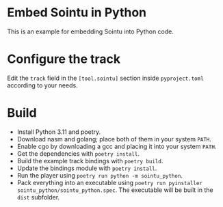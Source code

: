 # Embed Sointu in Python
This is an example for embedding Sointu into Python code.

# Configure the track
Edit the `track` field in the `[tool.sointu]` section inside `pyproject.toml` according to your needs.

# Build
* Install Python 3.11 and poetry.
* Download nasm and golang; place both of them in your system `PATH`.
* Enable cgo by downloading a gcc and placing it into your system `PATH`.
* Get the dependencies with `poetry install`.
* Build the example track bindings with `poetry build`.
* Update the bindings module with `poetry install`.
* Run the player using `poetry run python -m sointu_python`.
* Pack everything into an executable using `poetry run pyinstaller sointu_python/sointu_python.spec`. The executable will be built in the `dist` subfolder.
